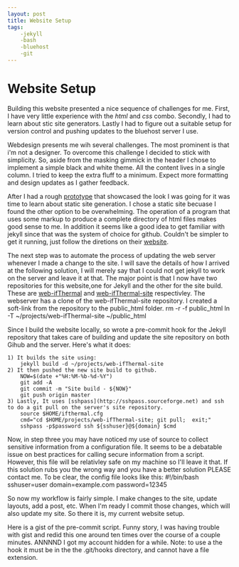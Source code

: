 ```yaml
---
layout: post
title: Website Setup
tags:
    -jekyll
    -bash
    -bluehost
    -git
---
```


Website Setup
=============

Building this website presented a nice sequence of challenges for me. First, I have very little experience with the *html* and *css* combo. Secondly, I had to learn about stic site generators. Lastly I had to figure out a suitable setup for version control and pushing updates to the bluehost server I use. 

Webdesign presents me wih several challenges. The most prominent is that i'm not a designer. To overcome this challenge I decided to stick with simplicity. So, aside from the masking gimmick in the header I chose to implement a simple black and white theme. All the content lives in a single column. I tried to keep the extra fluff to a minimum. Expect more formatting and design updates as I gather feedback.

After I had a rough [prototype](https://github.com/ThermalSpan/web-experiments) that showcased the look I was going for it was time to learn about static site generation. I chose a static site becuase I found the other option to be overwhelming. The operation of a program that uses some markup to produce a complete directory of html files makes good sense to me. In addition it seems like a good idea to get familiar with jekyll since that was the system of choice for github. Couldn't be simpler to get it running, just follow the diretions on their [website](http://jekyllrb.com).

The next step was to automate the process of updating the web server whenever I made a change to the site. I will save the details of how I arrived at the following solution, I will merely say that I could not get jekyll to work on the server and leave it at that. The major point is that I now have two repositories for this website,one for Jekyll and the other for the site build. These are [web-ifThermal](https://github.com/ThermalSpan/web-ifThermal) and [web-ifThermal-site](https://github.com/ThermalSpan/web-ifThermal-site) respectivley. The webserver has a clone of the web-ifThermal-site repository. I created a soft-link from the repository to the public_html folder. 
       rm -r -f public_html
       ln -T ~/projects/web-ifThermal-site ~/public_html

Since I build the website locally, so wrote a pre-commit hook for the Jekyll repository that takes care of building and update the site repository on both Gihub and the server. Here's what it does:

    1) It builds the site using:
        jekyll build -d ~/projects/web-ifThermal-site
    2) It then pushed the new site build to github.
        NOW=$(date +"%H:%M-%b-%d-%Y")
        git add -A
        git commit -m "Site build - ${NOW}"
        git push origin master
    3) Lastly, It uses [sshpass](http://sshpass.sourceforge.net) and ssh to do a git pull on the server's site repository. 
        source $HOME/ifthermal.cfg
        cmd="cd $HOME/projects/web-ifThermal-site; git pull;  exit;"
        sshpass -p$password ssh ${sshuser}@${domain} $cmd

Now, in step three you may have noticed my use of source to collect sensitive information from a configuration file. It seems to be a debatable issue on best practices for calling secure information from a script. However, this file will be relativley safe on my machine so I'll leave it that. If this solution rubs you the wrong way and you have a better solution PLEASE contact me. To be clear, the config file looks like this:
    #!/bin/bash
    sshuser=user
    domain=example.com
    password=12345

So now my workflow is fairly simple. I make changes to the site, update layouts, add a post, etc. When I'm ready I commit those changes, which will also update my site. So there it is, my current website setup. 

Here is a gist of the pre-commit script. Funny story, I was having trouble with gist and redid this one around ten times over the course of a couple minutes. ANNNND I got my account hidden for a while. Note: to use a the hook it must be in the the .git/hooks directory, and cannot have a file extension. 

<script src="https://gist.github.com/ThermalSpan/2d82e99cca87be958b08.js"></script>



